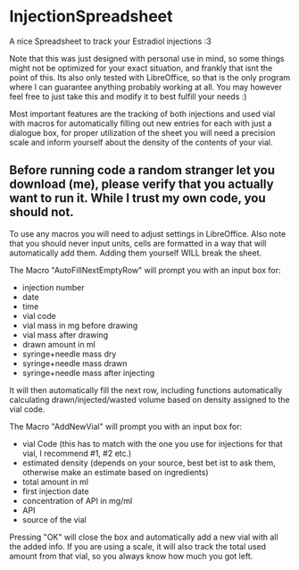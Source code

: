 # InjectionSpreadsheet
A nice Spreadsheet to track your Estradiol injections :3

Note that this was just designed with personal use in mind, so some things might not be optimized for your exact situation, and frankly that isnt the point of this. Its also only tested with LibreOffice, so that is the only program where I can guarantee anything probably working at all. You may however feel free to just take this and modify it to best fulfill your needs :)

Most important features are the tracking of both injections and used vial with macros for automatically filling out new entries for each with just a dialogue box, for proper utilization of the sheet you will need a precision scale and inform yourself about the density of the contents of your vial.

<h2>Before running code a random stranger let you download (me), please verify that you actually want to run it. While I trust my own code, you should not.</h2>

To use any macros you will need to adjust settings in LibreOffice. Also note that you should never input units, cells are formatted in a way that will automatically add them. Adding them yourself WILL break the sheet.

The Macro "AutoFillNextEmptyRow" will prompt you with an input box for:

- injection number
- date
- time
- vial code
- vial mass in mg before drawing
- vial mass after drawing
- drawn amount in ml
- syringe+needle mass dry
- syringe+needle mass drawn
- syringe+needle mass after injecting

It will then automatically fill the next row, including functions automatically calculating drawn/injected/wasted volume based on density assigned to the vial code.

The Macro "AddNewVial" will prompt you with an input box for:
- vial Code (this has to match with the one you use for injections for that vial, I recommend #1, #2 etc.)
- estimated density (depends on your source, best bet ist to ask them, otherwise make an estimate based on ingredients)
- total amount in ml
- first injection date
- concentration of API in mg/ml
- API
- source of the vial

Pressing "OK" will close the box and automatically add a new vial with all the added info. If you are using a scale, it will also track the total used amount from that vial, so you always know how much you got left.
